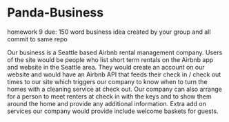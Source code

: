 # Panda-Business

homework 9 due: 150 word business idea created by your group and all commit to same repo

Our business is a Seattle based Airbnb rental management company. Users of the site would be people who list short term rentals on the Airbnb app and website in the Seattle area. They would create an account on our website and would have an Airbnb API that feeds their check in / check out times to our site which triggers our company to know when to turn the homes with a cleaning service at check out. Our company can also arrange for a person to meet renters at check in with the keys and to show them around the home and provide any additional information. Extra add on services our company would provide include welcome baskets for guests.













